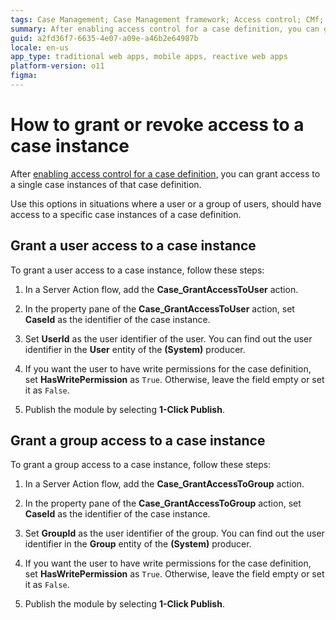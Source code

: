 ```yaml
---
tags: Case Management; Case Management framework; Access control; CMf; AC;
summary: After enabling access control for a case definition, you can grant access to specific case instances of that case definition. Learn how to grant or remove access to a case instance for a user or a group of users.
guid: a2fd36f7-6635-4e07-a09e-a46b2e64987b
locale: en-us
app_type: traditional web apps, mobile apps, reactive web apps
platform-version: o11
figma:
---
```


# How to grant or revoke access to a case instance

After [enabling access control for a case definition](how-enable-ac.md), you can grant access to a single case instances of that case definition.

Use this options in situations where a user or a group of users, should have access to a specific case instances of a case definition.

## Grant a user access to a case instance

To grant a user access to a case instance, follow these steps:

1. In a Server Action flow, add the **Case_GrantAccessToUser** action.

1. In the property pane of the **Case_GrantAccessToUser** action, set **CaseId** as the identifier of the case instance.

1. Set **UserId** as the user identifier of the user. You can find out the user identifier in the  **User** entity of the **(System)** producer.

1. If you want the user to have write permissions for the case definition, set **HasWritePermission** as `True`. Otherwise, leave the field empty or set it as `False`.

1. Publish the module by selecting **1-Click Publish**.

## Grant a group access to a case instance

To grant a group access to a case instance, follow these steps:

1. In a Server Action flow, add the **Case_GrantAccessToGroup** action.

1. In the property pane of the **Case_GrantAccessToGroup** action, set **CaseId** as the identifier of the case instance.

1. Set **GroupId** as the user identifier of the group. You can find out the user identifier in the **Group** entity of the **(System)** producer.

1. If you want the user to have write permissions for the case definition, set **HasWritePermission** as `True`. Otherwise, leave the field empty or set it as `False`.

1. Publish the module by selecting **1-Click Publish**.
